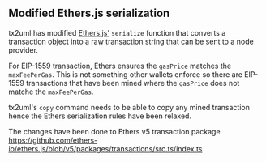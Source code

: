 ## Modified Ethers.js serialization

tx2uml has modified [Ethers.js'](https://github.com/ethers-io/ethers.js) `serialize` function that converts a transaction object into a raw transaction string that can be sent to a node provider.

For EIP-1559 transaction, Ethers ensures the `gasPrice` matches the `maxFeePerGas`.
This is not something other wallets enforce so there are EIP-1559 transactions that have been mined where the `gasPrice` does not matche the `maxFeePerGas`.

tx2uml's `copy` command needs to be able to copy any mined transaction hence the Ethers serialization rules have been relaxed. 

The changes have been done to Ethers v5 transaction package https://github.com/ethers-io/ethers.js/blob/v5/packages/transactions/src.ts/index.ts
